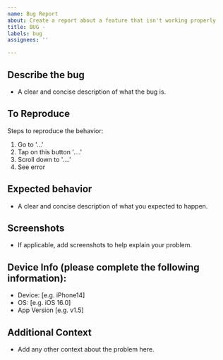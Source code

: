 ```yaml
---
name: Bug Report
about: Create a report about a feature that isn't working properly
title: BUG -
labels: bug
assignees: ''

---
```


## Describe the bug
* A clear and concise description of what the bug is.

## To Reproduce
Steps to reproduce the behavior:
1. Go to '...'
2. Tap on this button '....'
3. Scroll down to '....'
4. See error

## Expected behavior
* A clear and concise description of what you expected to happen.

## Screenshots
* If applicable, add screenshots to help explain your problem.

## Device Info (please complete the following information):
 * Device: [e.g. iPhone14]
 * OS: [e.g. iOS 16.0]
 * App Version [e.g. v1.5]

## Additional Context
* Add any other context about the problem here.
